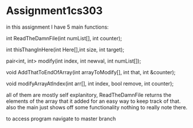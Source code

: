 # Assignment1cs303
in this assignment I have 5 main functions:

int ReadTheDamnFile(int numList[], int counter);

int thisThangInHere(int Here[],int size, int target);

pair<int, int> modify(int index, int newval, int numList[]);

void AddThatToEndOfArray(int arrayToModify[], int that, int &counter);

void modifyArrayAtIndex(int arr[], int index, bool remove, int counter);

all of them are mostly self explanitory, ReadTheDamnFile returns the elements of the array that it added for an easy way to keep track of that. also the main just shows off some functionality nothing to really note there.

to access program navigate to master branch
